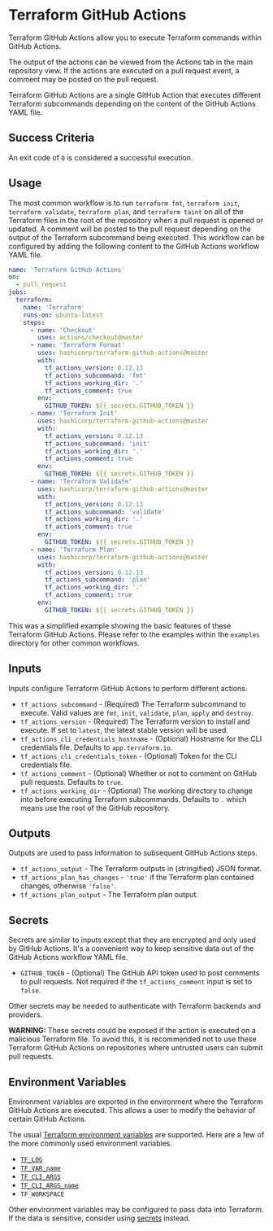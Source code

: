 # Terraform GitHub Actions

Terraform GitHub Actions allow you to execute Terraform commands within GitHub Actions.

The output of the actions can be viewed from the Actions tab in the main repository view. If the actions are executed on a pull request event, a comment may be posted on the pull request.

Terraform GitHub Actions are a single GitHub Action that executes different Terraform subcommands depending on the content of the GitHub Actions YAML file.

## Success Criteria

An exit code of `0` is considered a successful execution.

## Usage

The most common workflow is to run `terraform fmt`, `terraform init`, `terraform validate`, `terraform plan`, and `terraform taint` on all of the Terraform files in the root of the repository when a pull request is opened or updated. A comment will be posted to the pull request depending on the output of the Terraform subcommand being executed. This workflow can be configured by adding the following content to the GitHub Actions workflow YAML file.

```yaml
name: 'Terraform GitHub Actions'
on:
  - pull_request
jobs:
  terraform:
    name: 'Terraform'
    runs-on: ubuntu-latest
    steps:
      - name: 'Checkout'
        uses: actions/checkout@master
      - name: 'Terraform Format'
        uses: hashicorp/terraform-github-actions@master
        with:
          tf_actions_version: 0.12.13
          tf_actions_subcommand: 'fmt'
          tf_actions_working_dir: '.'
          tf_actions_comment: true
        env:
          GITHUB_TOKEN: ${{ secrets.GITHUB_TOKEN }}
      - name: 'Terraform Init'
        uses: hashicorp/terraform-github-actions@master
        with:
          tf_actions_version: 0.12.13
          tf_actions_subcommand: 'init'
          tf_actions_working_dir: '.'
          tf_actions_comment: true
        env:
          GITHUB_TOKEN: ${{ secrets.GITHUB_TOKEN }}
      - name: 'Terraform Validate'
        uses: hashicorp/terraform-github-actions@master
        with:
          tf_actions_version: 0.12.13
          tf_actions_subcommand: 'validate'
          tf_actions_working_dir: '.'
          tf_actions_comment: true
        env:
          GITHUB_TOKEN: ${{ secrets.GITHUB_TOKEN }}
      - name: 'Terraform Plan'
        uses: hashicorp/terraform-github-actions@master
        with:
          tf_actions_version: 0.12.13
          tf_actions_subcommand: 'plan'
          tf_actions_working_dir: '.'
          tf_actions_comment: true
        env:
          GITHUB_TOKEN: ${{ secrets.GITHUB_TOKEN }}
```

This was a simplified example showing the basic features of these Terraform GitHub Actions. Please refer to the examples within the `examples` directory for other common workflows.

## Inputs

Inputs configure Terraform GitHub Actions to perform different actions.

* `tf_actions_subcommand` - (Required) The Terraform subcommand to execute. Valid values are `fmt`, `init`, `validate`, `plan`, `apply` and `destroy`.
* `tf_actions_version` - (Required) The Terraform version to install and execute. If set to `latest`, the latest stable version will be used.
* `tf_actions_cli_credentials_hostname` - (Optional) Hostname for the CLI credentials file. Defaults to `app.terraform.io`.
* `tf_actions_cli_credentials_token` - (Optional) Token for the CLI credentials file.
* `tf_actions_comment` - (Optional) Whether or not to comment on GitHub pull requests. Defaults to `true`.
* `tf_actions_working_dir` - (Optional) The working directory to change into before executing Terraform subcommands. Defaults to `.` which means use the root of the GitHub repository.

## Outputs

Outputs are used to pass information to subsequent GitHub Actions steps.

* `tf_actions_output` - The Terraform outputs in (stringified) JSON format.
* `tf_actions_plan_has_changes` - `'true'` if the Terraform plan contained changes, otherwise `'false'`.
* `tf_actions_plan_output` - The Terraform plan output.

## Secrets

Secrets are similar to inputs except that they are encrypted and only used by GitHub Actions. It's a convenient way to keep sensitive data out of the GitHub Actions workflow YAML file.

* `GITHUB_TOKEN` - (Optional) The GitHub API token used to post comments to pull requests. Not required if the `tf_actions_comment` input is set to `false`.

Other secrets may be needed to authenticate with Terraform backends and providers.

**WARNING:** These secrets could be exposed if the action is executed on a malicious Terraform file. To avoid this, it is recommended not to use these Terraform GitHub Actions on repositories where untrusted users can submit pull requests.

## Environment Variables

Environment variables are exported in the environment where the Terraform GitHub Actions are executed. This allows a user to modify the behavior of certain GitHub Actions.

The usual [Terraform environment variables](https://www.terraform.io/docs/commands/environment-variables.html) are supported. Here are a few of the more commonly used environment variables.

* [`TF_LOG`](https://www.terraform.io/docs/commands/environment-variables.html#tf_log)
* [`TF_VAR_name`](https://www.terraform.io/docs/commands/environment-variables.html#tf_var_name)
* [`TF_CLI_ARGS`](https://www.terraform.io/docs/commands/environment-variables.html#tf_cli_args-and-tf_cli_args_name)
* [`TF_CLI_ARGS_name`](https://www.terraform.io/docs/commands/environment-variables.html#tf_cli_args-and-tf_cli_args_name)
* `TF_WORKSPACE`

Other environment variables may be configured to pass data into Terraform. If the data is sensitive, consider using [secrets](#secrets) instead.
